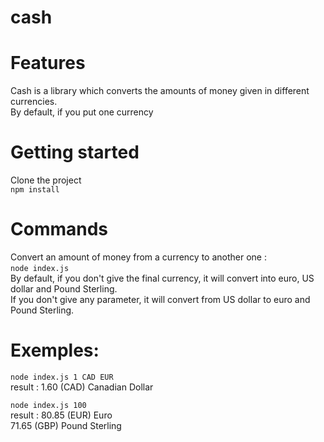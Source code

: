 # cash

# Features
Cash is a library which converts the amounts of money given in different currencies.</br>
By default, if you put one currency

# Getting started
Clone the project</br>
<code>npm install</code>

# Commands
Convert an amount of money from a currency to another one :</br>
<code>node index.js</code> <amount> <initial currency> <final currency> </br>
By default, if you don't give the final currency, it will convert into euro, US dollar and Pound Sterling.</br>
If you don't give any parameter, it will convert from US dollar to euro and Pound Sterling.</br>
  
# Exemples:
<code>node index.js 1 CAD EUR</code> </br>
result : 1.60 (CAD) Canadian Dollar

<code>node index.js 100</code></br>
result : 80.85 (EUR) Euro</br>
         71.65 (GBP) Pound Sterling
